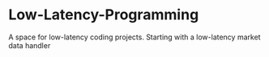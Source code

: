 # Low-Latency-Programming
A space for low-latency coding projects. Starting with a low-latency market data handler
